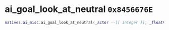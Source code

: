 # ai_goal_look_at_neutral `0x8456676E`

```lua
natives.ai_misc.ai_goal_look_at_neutral(_actor --[[ integer ]], _floatValue --[[ number ]])
```